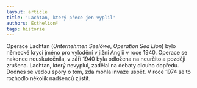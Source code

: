 ```yaml
---
layout: article
title: 'Lachtan, který přece jen vyplil'
authors: Ecthelion²
tags: historie
---
```


Operace Lachtan (*Unternehmen Seelöwe*, *Operation Sea Lion*)
bylo německé krycí jméno pro vylodění v jižní Anglii v roce
1940. Operace se nakonec neuskutečnila,
v září 1940 byla odložena na neurčito a
později zrušena. Lachtan, který nevyplul,
zadělal na debaty dlouho dopředu. Dodnes
se vedou spory o tom, zda mohla invaze
uspět. V roce 1974 se to rozhodlo několik
nadšenců zjistit.
